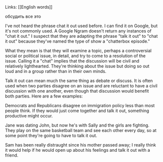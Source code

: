 Links: [[English words]]

обсудить все это

I've not heard the phrase chat it out used before. I can find it on Google, but it's not commonly used. A Google Ngram doesn't return any instances of "chat it out." I suspect that they are adapting the phrase "talk it out" to "chat it out" because they've named the type of show a "chatterbox episode."

What they mean is that they will examine a topic, perhaps a controversial social or political issue, in detail, and try to come to a resolution of the issue. Calling it a "chat" implies that the discussion will be civil and relatively lighthearted. They're thinking about the issue but doing so out loud and in a group rather than in their own minds.

Talk it out can mean much the same thing as debate or discuss. It is often used when two parties disagree on an issue and are reluctant to have a civil discussion with one another, even though that discussion would benefit both parties. Here are a few examples:

Democrats and Republicans disagree on immigration policy less than most people think. If they would just come together and talk it out, something productive might occur.

Jane was dating John, but now he's with Sally and the girls are fighting. They play on the same basketball team and see each other every day, so at some point they're going to have to talk it out.

Sam has been really distraught since his mother passed away; I really think it would help if he would open up about his feelings and talk it out with a friend.
